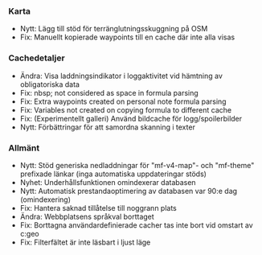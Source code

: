 
### Karta
- Nytt: Lägg till stöd för terränglutningsskuggning på OSM
- Fix: Manuellt kopierade waypoints till en cache där inte alla visas

### Cachedetaljer
- Ändra: Visa laddningsindikator i loggaktivitet vid hämtning av obligatoriska data
- Fix: nbsp; not considered as space in formula parsing
- Fix: Extra waypoints created on personal note formula parsing
- Fix: Variables not created on copying formula to different cache
- Fix: (Experimentellt galleri) Använd bildcache för logg/spoilerbilder
- Nytt: Förbättringar för att samordna skanning i texter

### Allmänt
- Nytt: Stöd generiska nedladdningar för "mf-v4-map"- och "mf-theme" prefixade länkar (inga automatiska uppdateringar stöds)
- Nyhet: Underhållsfunktionen omindexerar databasen
- Nytt: Automatisk prestandaoptimering av databasen var 90:e dag (omindexering)
- Fix: Hantera saknad tillåtelse till noggrann plats
- Ändra: Webbplatsens språkval borttaget
- Fix: Borttagna användardefinierade cacher tas inte bort vid omstart av c:geo
- Fix: Filterfältet är inte läsbart i ljust läge
